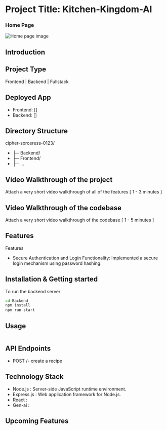 
# Project Title: Kitchen-Kingdom-AI 

### Home Page
<img src="" alt="Home page image"></img>

## Introduction

## Project Type
Frontend | Backend | Fullstack

## Deployed App
- Frontend: []
- Backend: []


## Directory Structure
cipher-sorceress-0123/
 - ├─ Backend/
 - ├─ Frontend/
 - ├─ ...

## Video Walkthrough of the project
Attach a very short video walkthrough of all of the features [ 1 - 3 minutes ]

## Video Walkthrough of the codebase
Attach a very short video walkthrough of the codebase [ 1 - 5 minutes ]

## Features
Features
-  Secure Authentication and Login Functionality: Implemented a secure login mechanism using password hashing.



## Installation & Getting started
To run the backend server 

```bash
cd Backend
npm install 
npm run start
```


## Usage

```bash

```


## API Endpoints

- POST /- create a recipe


## Technology Stack
- Node.js    : Server-side JavaScript runtime environment.
- Express.js : Web application framework for Node.js.
- React      :
- Gen-ai     : 

## Upcoming Features 


